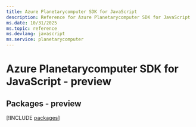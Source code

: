 ```yaml
---
title: Azure Planetarycomputer SDK for JavaScript
description: Reference for Azure Planetarycomputer SDK for JavaScript
ms.date: 10/31/2025
ms.topic: reference
ms.devlang: javascript
ms.service: planetarycomputer
---
```

# Azure Planetarycomputer SDK for JavaScript - preview
## Packages - preview
[!INCLUDE [packages](planetarycomputer-index.md)]
